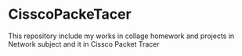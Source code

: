 # CisscoPackeTacer
This repository include my works in collage homework and projects in Network subject and it in Cissco Packet Tracer
